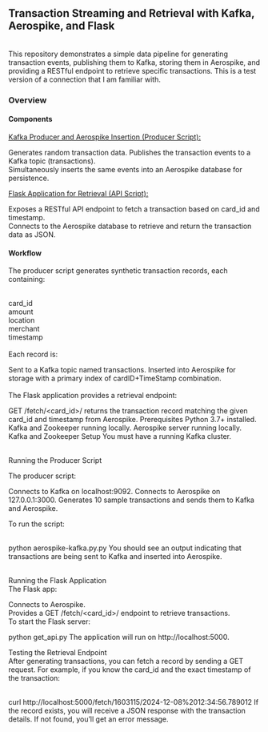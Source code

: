 <br> <h2>Transaction Streaming and Retrieval with Kafka, Aerospike, and Flask </h2> </br>
This repository demonstrates a simple data pipeline for generating transaction events, publishing them to Kafka, storing them in Aerospike, and providing a RESTful endpoint to retrieve specific transactions. This is a test version of a connection that I am familiar with. 

<h3>Overview</h3>
<h4>Components</h4>

 <ins> Kafka Producer and Aerospike Insertion (Producer Script): </ins>


Generates random transaction data.
Publishes the transaction events to a Kafka topic (transactions). </br>
Simultaneously inserts the same events into an Aerospike database for persistence. </br>


<ins> Flask Application for Retrieval (API Script): </ins>

Exposes a RESTful API endpoint to fetch a transaction based on card_id and timestamp. </br>
Connects to the Aerospike database to retrieve and return the transaction data as JSON. </br>


<h4> Workflow </h4>
The producer script generates synthetic transaction records, each containing: </br></br>

card_id</br>
amount</br>
location</br>
merchant</br>
timestamp</br>
</br>
Each record is: </br>

Sent to a Kafka topic named transactions.
Inserted into Aerospike for storage with a primary index of cardID+TimeStamp combination.</br></br>
The Flask application provides a retrieval endpoint:</br>

GET /fetch/<card_id>/<timestamp> returns the transaction record matching the given card_id and timestamp from Aerospike.
Prerequisites
Python 3.7+ installed.
Kafka and Zookeeper running locally.
Aerospike server running locally.
Kafka and Zookeeper Setup
You must have a running Kafka cluster. </br></br>



Running the Producer Script</br> 

The producer script:</br>

Connects to Kafka on localhost:9092.
Connects to Aerospike on 127.0.0.1:3000.
Generates 10 sample transactions and sends them to Kafka and Aerospike.

To run the script:</br></br>

python aerospike-kafka.py.py
You should see an output indicating that transactions are being sent to Kafka and inserted into Aerospike. </br></br>

Running the Flask Application</br>
The Flask app:</br>

Connects to Aerospike.</br>
Provides a GET /fetch/<card_id>/<timestamp> endpoint to retrieve transactions.</br>
To start the Flask server:</br>


python get_api.py
The application will run on http://localhost:5000.

Testing the Retrieval Endpoint</br>
After generating transactions, you can fetch a record by sending a GET request. For example, if you know the card_id and the exact timestamp of the transaction:</br></br>

curl http://localhost:5000/fetch/1603115/2024-12-08%2012:34:56.789012
If the record exists, you will receive a JSON response with the transaction details. If not found, you’ll get an error message.
